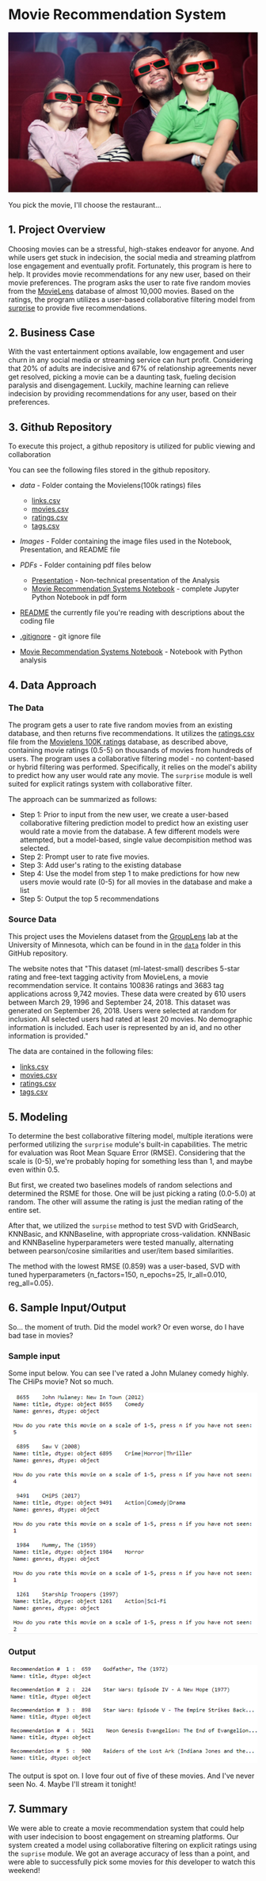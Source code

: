 # Movie Recommendation System

![family_movie](images/family_movie.jpeg)

You pick the movie, I'll choose the restaurant...

## 1. Project Overview

Choosing movies can be a stressful, high-stakes endeavor for anyone. And while users get stuck in indecision, the social media and streaming platfrom lose engagement and eventually profit. Fortunately, this program is here to help. It provides movie recommendations for any new user, based on their movie preferences. The program asks the user to rate five random movies from the [MovieLens](https://grouplens.org/datasets/movielens/) database of almost 10,000 movies. Based on the ratings, the program utilizes a user-based collaborative filtering model from [surprise](https://surpriselib.com/) to provide five recommendations.

## 2. Business Case

With the vast entertainment options available, low engagement and user churn in any social media or streaming service can hurt profit. Considering that 20% of adults are indecisive and 67% of relationship agreements never get resolved, picking a movie can be a daunting task, fueling decision paralysis and disengagement. Luckily, machine learning can relieve indecision by providing recommendations for any user, based on their preferences.


## 3. Github Repository

To execute this project, a github repository is utilized for public viewing and collaboration

You can see the following files stored in the github repository.

* *data* <a id='data'></a> - Folder containg the Movielens(100k ratings) files
    * [links.csv](data/links.csv)
    * [movies.csv](data/movies.csv)
    * [ratings.csv](data/ratings.csv)
    * [tags.csv](data/tags.csv)

* *Images* - Folder containing the image files used in the Notebook, Presentation, and README file

* *PDFs* - Folder containing pdf files below 
    * [Presentation](pdfs/Presentation.pdf) - Non-technical presentation of the Analysis
    * [Movie Recommendation Systems Notebook](pdfs/Notebook.pdf) - complete Jupyter Python Notebook in pdf form
            
* [README](README.md) the currently file you're reading with descriptions about the coding file

* [.gitignore](.gitignore) - git ignore file 

* [Movie Recommendation Systems Notebook](movie_recommendation_system.ipynb) - Notebook with Python analysis

## 4. Data Approach

### The Data
The program gets a user to rate five random movies from an existing database, and then returns five recommendations. It utilizes the [ratings.csv](data/ratings.csv) file from the [Movielens 100K ratings](#data) database, as described above, containing movie ratings (0.5-5) on thousands of movies from hundreds of users. The program uses a collaborative filtering model - no content-based or hybrid filtering was performed. Specifically, it relies on the model's ability to predict how any user would rate any movie. The `surprise` module is well suited for explicit ratings system with collaborative filter.

The approach can be summarized as follows:

* Step 1: Prior to input from the new user, we create a user-based collaborative filtering prediction model to predict how an existing user would rate a movie from the database. A few different models were attempted, but a model-based, single value decompisition method was selected.
* Step 2: Prompt user to rate five movies.
* Step 3: Add user's rating to the existing database
* Step 4: Use the model from step 1 to make predictions for how new users movie would rate (0-5) for all movies in the database and make a list
* Step 5: Output the top 5 recommendations 

### Source Data 
This project uses the Movielens dataset from the [GroupLens](https://grouplens.org/datasets/movielens/) lab at the University of Minnesota, which can be found in in the [`data`](#data) folder in this GitHub repository. 

The website notes that "This dataset (ml-latest-small) describes 5-star rating and free-text tagging activity from MovieLens, a movie recommendation service. It contains 100836 ratings and 3683 tag applications across 9,742 movies. These data were created by 610 users between March 29, 1996 and September 24, 2018. This dataset was generated on September 26, 2018. Users were selected at random for inclusion. All selected users had rated at least 20 movies. No demographic information is included. Each user is represented by an id, and no other information is provided."

The data are contained in the following files:

* [links.csv](data/links.csv)
* [movies.csv](data/movies.csv)
* [ratings.csv](data/ratings.csv)
* [tags.csv](data/tags.csv)


## 5. Modeling

To determine the best collaborative filtering model, multiple iterations were performed utilizing the `surprise` module's built-in capabilities. The metric for evaluation was Root Mean Square Error (RMSE). Considering that the scale is (0-5), we're probably hoping for something less than 1, and maybe even within 0.5.

But first, we created two baselines models of random selections and determined the RSME for those. One will be just picking a rating (0.0-5.0) at random. The other will assume the rating is just the median rating of the entire set.

After that, we utilized the `surpise` method to test SVD with GridSearch, KNNBasic, and KNNBaseline, with appropriate cross-validation. KNNBasic and KNNBaseline hyperparameters were tested manually, alternating between pearson/cosine similarities and user/item based similarities. 

The method with the lowest RMSE (0.859) was a user-based, SVD with tuned hyperparameters {n_factors=150, n_epochs=25, lr_all=0.010, reg_all=0.05}.


## 6. Sample Input/Output

So... the moment of truth. Did the model work? Or even worse, do I have bad tase in movies?

### Sample input
Some input below. You can see I've rated a John Mulaney comedy highly. The CHiPs movie? Not so much.

![input](images/input.png)

### Output

![output](images/output.png)

The output is spot on. I love four out of five of these movies. And I've never seen No. 4. Maybe I'll stream it tonight!


## 7. Summary

We were able to create a movie recommendation system that could help with user indecision to boost engagement on streaming platforms. Our system created a model using collaborative filtering on explicit ratings using the `suprise` module. We got an average accuracy of less than a point, and were able to successfully pick some movies for *this* developer to watch this weekend!







